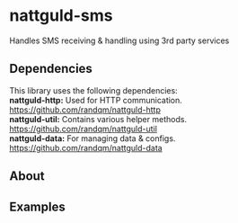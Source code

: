 # nattguld-sms
Handles SMS receiving &amp; handling using 3rd party services

## Dependencies
This library uses the following dependencies:  
**nattguld-http:** Used for HTTP communication. https://github.com/randqm/nattguld-http  
**nattguld-util:** Contains various helper methods. https://github.com/randqm/nattguld-util  
**nattguld-data:** For managing data & configs. https://github.com/randqm/nattguld-data  

## About

## Examples
